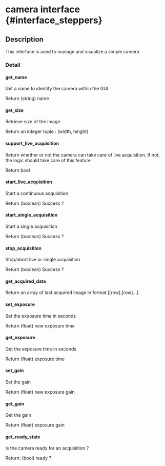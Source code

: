 # camera interface     {#interface_steppers}    

## Description

This interface is used to manage and visualize a simple camera


### Detail


#### get_name

Get a name to identify the camera within the GUI

Return (string) name

#### get_size

Retrieve size of the image

Return  an integer tuple : (width, height)


#### support_live_acquisition

Return whether or not the camera can take care of live acquisition. If not, the logic should take care
of this feature

Return bool


####  start_live_acquisition

Start a continuous acquisition

Return (boolean) Success ?

#### start_single_acquisition
 
Start a single acquisition

Return (boolean) Success ?

#### stop_acquisition

Stop/abort live or single acquisition

Return (boolean) Success ?

#### get_acquired_data

Return an array of last acquired image in format [[row],[row]...]


#### set_exposure

Set the exposure time in seconds

Return (float) new exposure time


#### get_exposure

Get the exposure time in seconds

Return (float) exposure time

#### set_gain

Set the gain

Return (float) new exposure gain

#### get_gain

Get the gain

Return (float) exposure gain

   
#### get_ready_state

Is the camera ready for an acquisition ?

Return: (bool) ready ?

